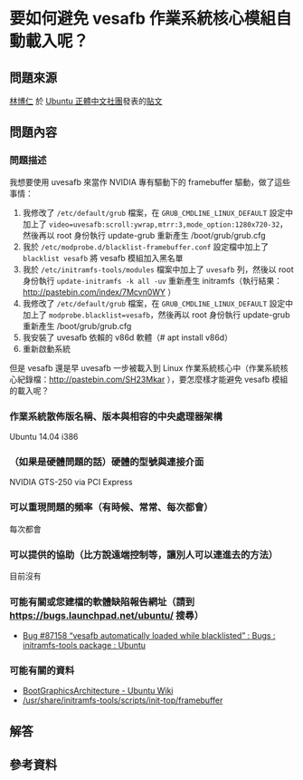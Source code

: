 # 要如何避免 vesafb 作業系統核心模組自動載入呢？
## 問題來源
[林博仁](https://www.facebook.com/buo.ren.lin.taiwan) 於 [Ubuntu 正體中文社團](https://www.facebook.com/groups/ubuntu.zh.hant)發表的[貼文](https://www.facebook.com/groups/ubuntu.zh.hant/883956151659708/)

## 問題內容
### 問題描述
我想要使用 uvesafb 來當作 NVIDIA 專有驅動下的 framebuffer 驅動，做了這些事情：

1. 我修改了 `/etc/default/grub` 檔案，在 `GRUB_CMDLINE_LINUX_DEFAULT` 設定中加上了 `video=uvesafb:scroll:ywrap,mtrr:3,mode_option:1280x720-32`，然後再以 root 身份執行 update-grub 重新產生 /boot/grub/grub.cfg
2. 我於 `/etc/modprobe.d/blacklist-framebuffer.conf` 設定檔中加上了 `blacklist vesafb` 將 vesafb 模組加入黑名單
3. 我於 `/etc/initramfs-tools/modules` 檔案中加上了 `uvesafb` 列，然後以 root 身份執行 `update-initramfs -k all -uv` 重新產生 initramfs（執行結果：http://pastebin.com/index/7Mcvn0WY ）
4. 我修改了 `/etc/default/grub` 檔案，在 `GRUB_CMDLINE_LINUX_DEFAULT` 設定中加上了 `modprobe.blacklist=vesafb`，然後再以 root 身份執行 update-grub 重新產生 /boot/grub/grub.cfg
5. 我安裝了 uvesafb 依賴的 v86d 軟體（# apt install v86d）
6. 重新啟動系統

但是 vesafb 還是早 uvesafb 一步被載入到 Linux 作業系統核心中（作業系統核心紀錄檔：http://pastebin.com/SH23Mkar ），要怎麼樣才能避免 vesafb 模組的載入呢？

### 作業系統散佈版名稱、版本與相容的中央處理器架構
Ubuntu 14.04 i386

### （如果是硬體問題的話）硬體的型號與連接介面
NVIDIA GTS-250 via PCI Express

### 可以重現問題的頻率（有時候、常常、每次都會）
每次都會

### 可以提供的協助（比方說遠端控制等，讓別人可以連進去的方法）
目前沒有

### 可能有關或您建檔的軟體缺陷報告網址（請到 https://bugs.launchpad.net/ubuntu/ 搜尋）
* [Bug #87158 “vesafb automatically loaded while blacklisted” : Bugs : initramfs-tools package : Ubuntu](https://bugs.launchpad.net/ubuntu/+source/initramfs-tools/+bug/87158)

### 可能有關的資料
* [BootGraphicsArchitecture - Ubuntu Wiki](https://wiki.ubuntu.com/BootGraphicsArchitecture)
* [/usr/share/initramfs-tools/scripts/init-top/framebuffer](file:///usr/share/initramfs-tools/scripts/init-top/framebuffer)

## 解答

## 參考資料

